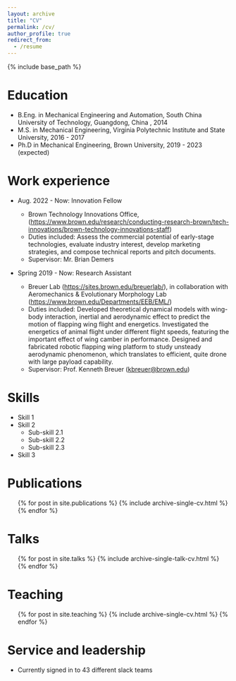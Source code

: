 ```yaml
---
layout: archive
title: "CV"
permalink: /cv/
author_profile: true
redirect_from:
  - /resume
---
```


{% include base_path %}

Education
======
* B.Eng. in Mechanical Engineering and Automation, South China University of Technology, Guangdong, China , 2014
* M.S. in Mechanical Engineering, Virginia Polytechnic Institute and State University, 2016 - 2017
* Ph.D in Mechanical Engineering, Brown University, 2019 - 2023 (expected)

Work experience
======
* Aug. 2022 - Now: Innovation Fellow
  * Brown Technology Innovations Office, (https://www.brown.edu/research/conducting-research-brown/tech-innovations/brown-technology-innovations-staff)
  * Duties included: Assess the commercial potential of early-stage technologies, evaluate industry interest, develop marketing strategies, and compose technical reports and pitch documents.
  * Supervisor: Mr. Brian Demers

* Spring 2019 - Now: Research Assistant
  * Breuer Lab (https://sites.brown.edu/breuerlab/), in collaboration with Aeromechanics & Evolutionary Morphology Lab (https://www.brown.edu/Departments/EEB/EML/)
  * Duties included: 
                     Developed theoretical dynamical models with wing-body interaction, inertial and aerodynamic effect to predict the motion of flapping wing flight and energetics. 
                     Investigated the energetics of animal flight under different flight speeds, featuring the important effect of wing camber in performance.
                     Designed and fabricated robotic flapping wing platform to study unsteady aerodynamic phenomenon, which translates to efficient, quite drone with large payload capability.
  * Supervisor: Prof. Kenneth Breuer (kbreuer@brown.edu)
  
Skills
======
* Skill 1
* Skill 2
  * Sub-skill 2.1
  * Sub-skill 2.2
  * Sub-skill 2.3
* Skill 3

Publications
======
  <ul>{% for post in site.publications %}
    {% include archive-single-cv.html %}
  {% endfor %}</ul>
  
Talks
======
  <ul>{% for post in site.talks %}
    {% include archive-single-talk-cv.html %}
  {% endfor %}</ul>
  
Teaching
======
  <ul>{% for post in site.teaching %}
    {% include archive-single-cv.html %}
  {% endfor %}</ul>
  
Service and leadership
======
* Currently signed in to 43 different slack teams
